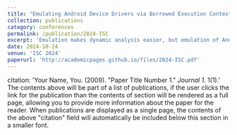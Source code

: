 ```yaml
---
title: "Emulating Android Device Drivers via Borrowed Execution Context"
collection: publications
category: conferences
permalink: /publication/2024-ISC
excerpt: 'Emulation makes dynamic analysis easier, but emulation of Android kernels is rarely supported. We proposed a tool (LiLi) that makes it eaiser to emulate Android kernel images. We then fuzzed some kernels, and found 4 zero-day vulnerabilities.'
date: 2024-10-24
venue: 'ISC 2024'
paperurl: 'http://academicpages.github.io/files/2024-ISC.pdf'
---
```


citation: 'Your Name, You. (2009). &quot;Paper Title Number 1.&quot; <i>Journal 1</i>. 1(1).'
The contents above will be part of a list of publications, if the user clicks the link for the publication than the contents of section will be rendered as a full page, allowing you to provide more information about the paper for the reader. When publications are displayed as a single page, the contents of the above "citation" field will automatically be included below this section in a smaller font.